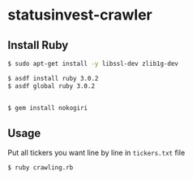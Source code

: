 # statusinvest-crawler

## Install Ruby

```sh
$ sudo apt-get install -y libssl-dev zlib1g-dev

$ asdf install ruby 3.0.2
$ asdf global ruby 3.0.2


$ gem install nokogiri
```

## Usage

Put all tickers you want line by line in `tickers.txt` file

```sh
$ ruby crawling.rb 
```